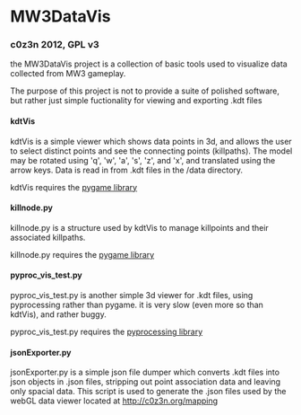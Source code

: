 MW3DataVis
==========

### c0z3n 2012, GPL v3 ###

the MW3DataVis project is a collection of basic tools used to visualize data collected from MW3 gameplay.

The purpose of this project is not to provide a suite of polished software, but rather just simple fuctionality for viewing and exporting .kdt files

#### kdtVis ####

kdtVis is a simple viewer which shows data points in 3d, and allows the user to select distinct points and see the connecting points (killpaths). The model may be rotated using 'q', 'w', 'a', 's', 'z', and 'x', and translated using the arrow keys. Data is read in from .kdt files in the /data directory.

kdtVis requires the [pygame library](http://www.pygame.org)

#### killnode.py ####

killnode.py is a structure used by kdtVis to manage killpoints and their associated killpaths.

killnode.py requires the [pygame library](http://www.pygame.org)

#### pyproc_vis_test.py ####

pyproc_vis_test.py is another simple 3d viewer for .kdt files, using pyprocessing rather than pygame. it is very slow (even more so than kdtVis), and rather buggy.

pyproc_vis_test.py requires the [pyprocessing library](http://code.google.com/p/pyprocessing/)

#### jsonExporter.py ####

jsonExporter.py is a simple json file dumper which converts .kdt files into json objects in .json files, stripping out point association data and leaving only spacial data. This script is used to generate the .json files used by the webGL data viewer located at <http://c0z3n.org/mapping>